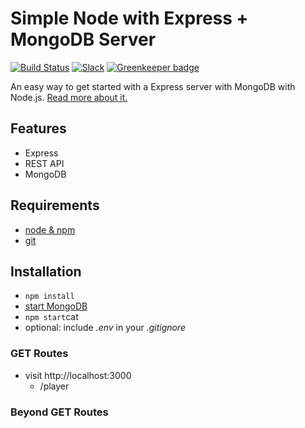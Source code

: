 # Simple Node with Express + MongoDB Server

[![Build Status](https://travis-ci.org/rwieruch/node-express-mongodb-server.svg?branch=master)](https://travis-ci.org/rwieruch/node-express-mongodb-server) [![Slack](https://slack-the-road-to-learn-react.wieruch.com/badge.svg)](https://slack-the-road-to-learn-react.wieruch.com/) [![Greenkeeper badge](https://badges.greenkeeper.io/rwieruch/node-express-mongodb-server.svg)](https://greenkeeper.io/)

An easy way to get started with a Express server with MongoDB with Node.js. [Read more about it.](https://www.robinwieruch.de/mongodb-express-setup-tutorial/)

## Features

- Express
- REST API
- MongoDB

## Requirements

- [node & npm](https://nodejs.org/en/)
- [git](https://www.robinwieruch.de/git-essential-commands/)

## Installation
- `npm install`
- [start MongoDB](https://www.robinwieruch.de/mongodb-express-setup-tutorial/)
- `npm start`cat 
- optional: include _.env_ in your _.gitignore_

### GET Routes

- visit http://localhost:3000
  - /player

### Beyond GET Routes
